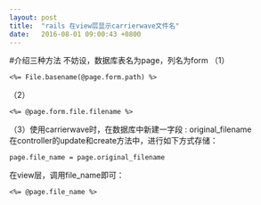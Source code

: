 ```yaml
---
layout: post
title:  "rails 在view层显示carrierwave文件名"
date:   2016-08-01 09:00:43 +0800
---
```

#介绍三种方法
不妨设，数据库表名为page，列名为form
（1）

```
<%= File.basename(@page.form.path) %>
```

（2）

```
<%= @page.form.file.filename %>
```

（3）使用carrierwave时，在数据库中新建一字段 : original_filename  
在controller的update和create方法中，进行如下方式存储：

```
page.file_name = page.original_filename
```

在view层，调用file_name即可：

```
<%= @page.file_name %>
```